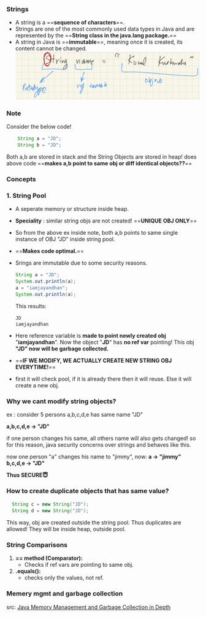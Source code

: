 ### Strings

* A string is a ==**sequence of characters**==. 
* Strings are one of the most commonly used data types in Java and are represented by the ==**String class in the java.lang package.**==
* A string in Java is ==**immutable**==, meaning once it is created, its content cannot be changed.
![string](../images/image1.png)

### **Note**
Consider the below code!
```java
    String a = "JD";
    String b = "JD";
```
Both a,b are stored in stack and the String Objects are stored in heap!
does above code ==**makes a,b point to same obj or diff identical objects??**==

### Concepts
### 1. **String Pool**
  * A seperate memory or structure inside heap.
  * **Speciality** : similar string objs are not created! ==**UNIQUE OBJ ONLY**==
  * So from the above ex inside note, both a,b points to same single instance of OBJ "JD" inside string pool.
  * ==**Makes code optimal.**==
  * Srings are immutable due to some security reasons.
  
    ```java
    String a = "JD";
    System.out.println(a);
    a = "iamjayandhan";
    System.out.println(a);
    ```

    This results:
    ```console
    JD
    iamjayandhan
    ```
  * Here reference variable is **made to point newly created obj** "**iamjayandhan**". Now the object "**JD**" has **no ref var** pointing! This obj **"JD" now will be garbage collected.**
  * ==**IF WE MODIFY, WE ACTUALLY CREATE NEW STRING OBJ EVERYTIME!**==
  * first it will check pool, if it is already there then it will reuse. Else it will create a new obj.

### Why we cant modify string objects?
ex : consider 5 persons a,b,c,d,e has same name "JD"

**a,b,c,d,e -> "JD"**

if one person changes his same, all others name will also gets changed!
so for this reason, java security concerns over strings and behaves like this.

now one person "a" changes his name to "jimmy", now:
**a -> "jimmy"**
**b,c,d,e -> "JD"**

**Thus SECURE😇**

### How to create duplicate objects that has same value?
```java
  String c = new String("JD");
  String d = new String("JD");
```
This way, obj are created outside the string pool.
Thus duplicates are allowed! They will be inside heap, outside pool.


### String Comparisons
1. **== method (Comparator):**
   * Checks if ref vars are pointing to same obj.
2. **.equals():**
   * checks only the values, not ref.
  

### Memery mgmt and garbage collection
src: [Java Memory Management and Garbage Collection in Depth](https://www.youtube.com/watch?v=vz6vSZRuS2M)
